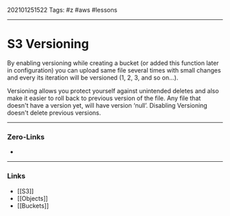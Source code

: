 202101251522
Tags: #z #aws #lessons

---
# S3 Versioning



By enabling versioning while creating a bucket (or added this function later in configuration) you can upload same file several times with small changes and every its iteration will be versioned (1, 2, 3, and so on…). 

Versioning allows you protect yourself against unintended deletes and also make it easier to roll back to previous version of the file. Any file that doesn't have a version yet, will have version ‘null’. Disabling Versioning doesn't delete previous versions.

---
### Zero-Links
- 
---
### Links
- [[S3]]
- [[Objects]]
- [[Buckets]]